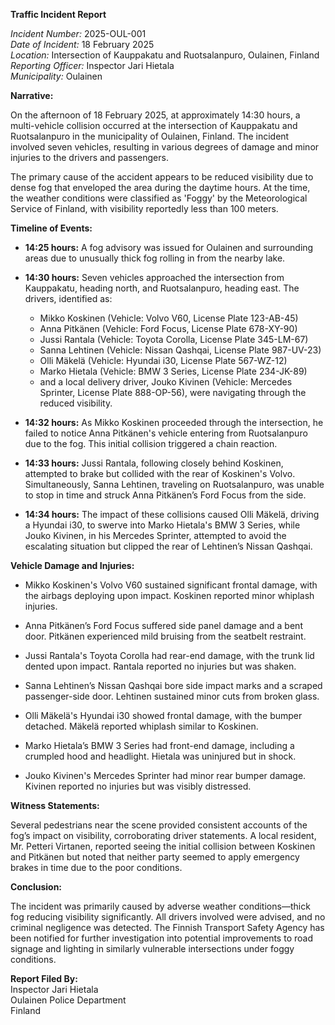 **Traffic Incident Report**

*Incident Number:* 2025-OUL-001  
*Date of Incident:* 18 February 2025  
*Location:* Intersection of Kauppakatu and Ruotsalanpuro, Oulainen, Finland  
*Reporting Officer:* Inspector Jari Hietala  
*Municipality:* Oulainen  

**Narrative:**

On the afternoon of 18 February 2025, at approximately 14:30 hours, a multi-vehicle collision occurred at the intersection of Kauppakatu and Ruotsalanpuro in the municipality of Oulainen, Finland. The incident involved seven vehicles, resulting in various degrees of damage and minor injuries to the drivers and passengers.

The primary cause of the accident appears to be reduced visibility due to dense fog that enveloped the area during the daytime hours. At the time, the weather conditions were classified as 'Foggy' by the Meteorological Service of Finland, with visibility reportedly less than 100 meters.

**Timeline of Events:**

- **14:25 hours:** A fog advisory was issued for Oulainen and surrounding areas due to unusually thick fog rolling in from the nearby lake.

- **14:30 hours:** Seven vehicles approached the intersection from Kauppakatu, heading north, and Ruotsalanpuro, heading east. The drivers, identified as:
  - Mikko Koskinen (Vehicle: Volvo V60, License Plate 123-AB-45)
  - Anna Pitkänen (Vehicle: Ford Focus, License Plate 678-XY-90)
  - Jussi Rantala (Vehicle: Toyota Corolla, License Plate 345-LM-67)
  - Sanna Lehtinen (Vehicle: Nissan Qashqai, License Plate 987-UV-23)
  - Olli Mäkelä (Vehicle: Hyundai i30, License Plate 567-WZ-12)
  - Marko Hietala (Vehicle: BMW 3 Series, License Plate 234-JK-89)
  - and a local delivery driver, Jouko Kivinen (Vehicle: Mercedes Sprinter, License Plate 888-OP-56), were navigating through the reduced visibility.

- **14:32 hours:** As Mikko Koskinen proceeded through the intersection, he failed to notice Anna Pitkänen's vehicle entering from Ruotsalanpuro due to the fog. This initial collision triggered a chain reaction.

- **14:33 hours:** Jussi Rantala, following closely behind Koskinen, attempted to brake but collided with the rear of Koskinen's Volvo. Simultaneously, Sanna Lehtinen, traveling on Ruotsalanpuro, was unable to stop in time and struck Anna Pitkänen’s Ford Focus from the side.

- **14:34 hours:** The impact of these collisions caused Olli Mäkelä, driving a Hyundai i30, to swerve into Marko Hietala's BMW 3 Series, while Jouko Kivinen, in his Mercedes Sprinter, attempted to avoid the escalating situation but clipped the rear of Lehtinen’s Nissan Qashqai.

**Vehicle Damage and Injuries:**

- Mikko Koskinen's Volvo V60 sustained significant frontal damage, with the airbags deploying upon impact. Koskinen reported minor whiplash injuries.
  
- Anna Pitkänen’s Ford Focus suffered side panel damage and a bent door. Pitkänen experienced mild bruising from the seatbelt restraint.

- Jussi Rantala's Toyota Corolla had rear-end damage, with the trunk lid dented upon impact. Rantala reported no injuries but was shaken.

- Sanna Lehtinen’s Nissan Qashqai bore side impact marks and a scraped passenger-side door. Lehtinen sustained minor cuts from broken glass.

- Olli Mäkelä's Hyundai i30 showed frontal damage, with the bumper detached. Mäkelä reported whiplash similar to Koskinen.

- Marko Hietala’s BMW 3 Series had front-end damage, including a crumpled hood and headlight. Hietala was uninjured but in shock.

- Jouko Kivinen's Mercedes Sprinter had minor rear bumper damage. Kivinen reported no injuries but was visibly distressed.

**Witness Statements:**

Several pedestrians near the scene provided consistent accounts of the fog’s impact on visibility, corroborating driver statements. A local resident, Mr. Petteri Virtanen, reported seeing the initial collision between Koskinen and Pitkänen but noted that neither party seemed to apply emergency brakes in time due to the poor conditions.

**Conclusion:**

The incident was primarily caused by adverse weather conditions—thick fog reducing visibility significantly. All drivers involved were advised, and no criminal negligence was detected. The Finnish Transport Safety Agency has been notified for further investigation into potential improvements to road signage and lighting in similarly vulnerable intersections under foggy conditions.

**Report Filed By:**  
Inspector Jari Hietala  
Oulainen Police Department  
Finland